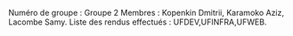 Numéro de groupe : Groupe 2
Membres : Kopenkin Dmitrii, Karamoko Aziz, Lacombe Samy.
Liste des rendus effectués : UFDEV,UFINFRA,UFWEB.
